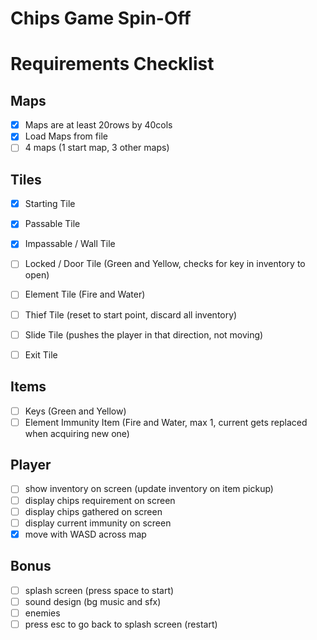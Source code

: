 # Chips Game Spin-Off

# Requirements Checklist

## Maps
- [x] Maps are at least 20rows by 40cols
- [x] Load Maps from file
- [ ] 4 maps (1 start map, 3 other maps)

## Tiles
- [x] Starting Tile 
- [x] Passable Tile 
- [x] Impassable / Wall Tile
- [ ] Locked / Door Tile (Green and Yellow, checks for key in inventory to open)
- [ ] Element Tile (Fire and Water)
- [ ] Thief Tile (reset to start point, discard all inventory)
- [ ] Slide Tile (pushes the player in that direction, not moving)
- [ ] Exit Tile


## Items
- [ ] Keys (Green and Yellow)
- [ ] Element Immunity Item (Fire and Water, max 1, current gets replaced when acquiring new one)

## Player
- [ ] show inventory on screen (update inventory on item pickup)
- [ ] display chips requirement on screen
- [ ] display chips gathered on screen
- [ ] display current immunity on screen
- [x] move with WASD across map

## Bonus
- [ ] splash screen (press space to start)
- [ ] sound design (bg music and sfx)
- [ ] enemies
- [ ] press esc to go back to splash screen (restart)
